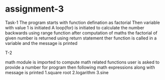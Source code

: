 # assignment-3

Task-1
The program starts with function defination as factorial 
Then variable with value 1 is initiated 
A loop(for)  is initiated to calculate the number backwards using range function
after computation of maths the factorial of given number is returned using return statement
ther function is called in a variable and the message is printed 

T-2

math module is imported to compute math related functions
user is asked to provide a number for program
then following math expressions along with message is printed
1.square root
2.logarithm
3.sine

